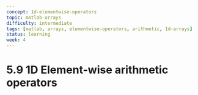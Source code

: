 ```yaml
---
concept: 1d-elementwise-operators
topic: matlab-arrays
difficulty: intermediate
tags: [matlab, arrays, elementwise-operators, arithmetic, 1d-arrays]
status: learning
week: 4
---
```


# 5.9 1D Element-wise arithmetic operators